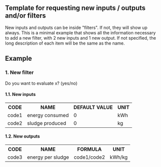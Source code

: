 ## Template for requesting new inputs / outputs and/or filters
New inputs and outputs can be inside "filters". If not, they will show up
always. This is a minimal example that shows all the information necessary to
add a new filter, with 2 new inputs and 1 new output. If not specified, the
long description of each item will be the same as the name.

## Example

### 1. New filter
Do you want to evaluate x? (yes/no)

#### 1.1. New inputs
<table>
  <TR><TH>CODE  <TH>NAME            <TH>DEFAULT VALUE <TH>UNIT
  <tr><td>code1 <td>energy consumed <td>0             <td>kWh
  <tr><td>code2 <td>sludge produced <td>0             <td>kg
</table>

#### 1.2. New outputs
<table>
  <TR><TH>CODE  <TH>NAME              <TH>FORMULA      <TH>UNIT
  <tr><td>code3 <td>energy per sludge <td>code1/code2  <td>kWh/kg
</table>
